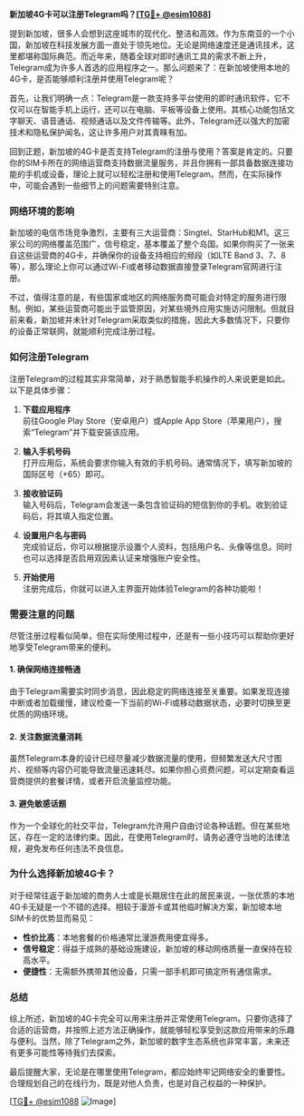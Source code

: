 **新加坡4G卡可以注册Telegram吗？[[TG💪+ @esim1088](https://t.me/s/esim1088)]**

提到新加坡，很多人会想到这座城市的现代化、整洁和高效。作为东南亚的一个小国，新加坡在科技发展方面一直处于领先地位。无论是网络速度还是通讯技术，这里都堪称国际典范。而近年来，随着全球对即时通讯工具的需求不断上升，Telegram成为许多人首选的应用程序之一。那么问题来了：在新加坡使用本地的4G卡，是否能够顺利注册并使用Telegram呢？

首先，让我们明确一点：Telegram是一款支持多平台使用的即时通讯软件，它不仅可以在智能手机上运行，还可以在电脑、平板等设备上使用。其核心功能包括文字聊天、语音通话、视频通话以及文件传输等。此外，Telegram还以强大的加密技术和隐私保护闻名，这让许多用户对其青睐有加。

回到正题，新加坡的4G卡是否支持Telegram的注册与使用？答案是肯定的。只要你的SIM卡所在的网络运营商支持数据流量服务，并且你拥有一部具备数据连接功能的手机或设备，理论上就可以轻松注册和使用Telegram。然而，在实际操作中，可能会遇到一些细节上的问题需要特别注意。

### **网络环境的影响**
新加坡的电信市场竞争激烈，主要有三大运营商：Singtel、StarHub和M1。这三家公司的网络覆盖范围广，信号稳定，基本覆盖了整个岛国。如果你购买了一张来自这些运营商的4G卡，并确保你的设备支持相应的频段（如LTE Band 3、7、8等），那么理论上你可以通过Wi-Fi或者移动数据直接登录Telegram官网进行注册。

不过，值得注意的是，有些国家或地区的网络服务商可能会对特定的服务进行限制。例如，某些运营商可能出于监管原因，对某些境外应用实施访问限制。但就目前来看，新加坡并未针对Telegram采取类似的措施，因此大多数情况下，只要你的设备正常联网，就能顺利完成注册过程。

### **如何注册Telegram**
注册Telegram的过程其实非常简单，对于熟悉智能手机操作的人来说更是如此。以下是具体步骤：

1. **下载应用程序**  
   前往Google Play Store（安卓用户）或Apple App Store（苹果用户），搜索“Telegram”并下载安装该应用。

2. **输入手机号码**  
   打开应用后，系统会要求你输入有效的手机号码。通常情况下，填写新加坡的国际区号（+65）即可。

3. **接收验证码**  
   输入号码后，Telegram会发送一条包含验证码的短信到你的手机。收到验证码后，将其填入指定位置。

4. **设置用户名与密码**  
   完成验证后，你可以根据提示设置个人资料，包括用户名、头像等信息。同时也可以选择是否启用双因素认证来增强账户安全性。

5. **开始使用**  
   注册完成后，你就可以进入主界面开始体验Telegram的各种功能啦！

### **需要注意的问题**
尽管注册过程看似简单，但在实际使用过程中，还是有一些小技巧可以帮助你更好地享受Telegram带来的便利。

#### **1. 确保网络连接畅通**
由于Telegram需要实时同步消息，因此稳定的网络连接至关重要。如果发现连接中断或者加载缓慢，建议检查一下当前的Wi-Fi或移动数据状态，必要时切换至更优质的网络环境。

#### **2. 关注数据流量消耗**
虽然Telegram本身的设计已经尽量减少数据流量的使用，但频繁发送大尺寸图片、视频等内容仍可能导致流量迅速耗尽。如果你担心资费问题，可以定期查看运营商提供的套餐详情，或者开启流量监控功能。

#### **3. 避免敏感话题**
作为一个全球化的社交平台，Telegram允许用户自由讨论各种话题。但在某些地区，存在一定的法律约束。因此，在使用Telegram时，请务必遵守当地的法律法规，避免发布任何违法不良信息。

### **为什么选择新加坡4G卡？**
对于经常往返于新加坡的商务人士或是长期居住在此的居民来说，一张优质的本地4G卡无疑是一个不错的选择。相较于漫游卡或其他临时解决方案，新加坡本地SIM卡的优势显而易见：

- **性价比高**：本地套餐的价格通常比漫游费用便宜得多。
- **信号稳定**：得益于成熟的基础设施建设，新加坡的移动网络质量一直保持在较高水平。
- **便捷性**：无需额外携带其他设备，只需一部手机即可搞定所有通信需求。

### **总结**
综上所述，新加坡的4G卡完全可以用来注册并正常使用Telegram。只要你选择了合适的运营商，并按照上述方法正确操作，就能够轻松享受到这款应用带来的乐趣与便利。当然，除了Telegram之外，新加坡的数字生态系统也非常丰富，未来还有更多可能性等待我们去探索。

最后提醒大家，无论是在哪里使用Telegram，都应始终牢记网络安全的重要性。合理规划自己的在线行为，既是对他人负责，也是对自己权益的一种保护。

[[TG💪+ @esim1088](https://t.me/s/esim1088) ![Image](https://i.postimg.cc/4NQfJmqS/Snipaste-2025-05-13-00-14-12.png)]